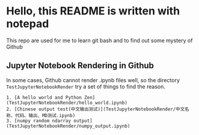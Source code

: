 # Hello, this README is written with notepad
This repo are used for me to learn git bash and to find out some mystery of Github

## Jupyter Notebook Rendering in Github
In some cases, Github cannot render .ipynb files well, so the directory `TestJupyterNotebookRender` try a set of things to find the reason.

    1. [A hello world and Python Zen](TestJupyterNotebookRender/hello_world.ipynb)
    2. [Chinese output test(中文输出测试)](TestJupyterNotebookRender/中文名称、代码、输出、MD测试.ipynb)
    3. [numpy random ndarray output](TestJupyterNotebookRender/numpy_output.ipynb)
